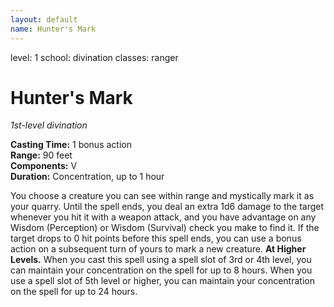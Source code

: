 ```yaml
---
layout: default
name: Hunter's Mark
---
```

level: 1
school: divination
classes: ranger

# Hunter's Mark 
_1st-level divination_ 

**Casting Time:** 1 bonus action    
**Range:** 90 feet    
**Components:** V    
**Duration:** Concentration, up to 1 hour 

You choose a creature you can see within range and mystically mark it as your quarry. Until the spell ends, you deal an extra 1d6 damage to the target whenever you hit it with a weapon attack, and you have advantage on any Wisdom (Perception) or Wisdom (Survival) check you make to find it. If the target drops to 0 hit points before this spell ends, you can use a bonus action on a subsequent turn of yours to mark a new creature. 
**At Higher Levels.** When you cast this spell using a spell slot of 3rd or 4th level, you can maintain your concentration on the spell for up to 8 hours. When you use a spell slot of 5th level or higher, you can maintain your concentration on the spell for up to 24 hours.